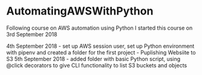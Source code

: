 # AutomatingAWSWithPython
Following course on AWS automation using Python
I started this course on 3rd September 2018

4th September 2018 - set up AWS session user, set up Python environment with pipenv and created a folder for the first project - Puplishing Websiite to S3
5th September 2018 - added folder with basic Python script, using @click decorators to give CLI functionality to list S3 buckets and objects
